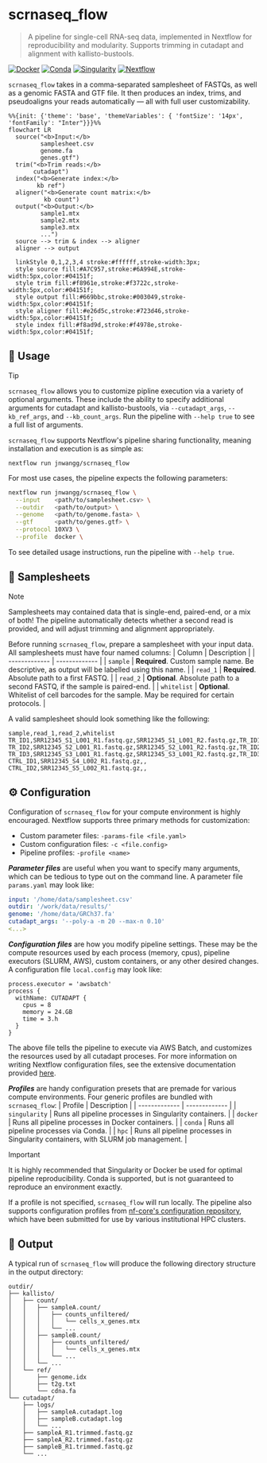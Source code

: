 # scrnaseq_flow
> A pipeline for single-cell RNA-seq data, implemented in Nextflow for reproducibility and modularity. Supports trimming in cutadapt and alignment with kallisto-bustools.

[![Docker](https://img.shields.io/badge/Run%20with-Docker-blue?logo=docker&logoColor=white&labelColor=%231d63ed&color=ffffff)](https://www.docker.com/)
[![Conda](https://img.shields.io/badge/Run%20with-Conda-blue?logo=anaconda&logoColor=white&labelColor=%2343b02a&color=ffffff)](https://docs.conda.io/en/latest/)
[![Singularity](https://img.shields.io/badge/Run%20with-Singularity-blue?logo=hackthebox&logoColor=white&labelColor=%23174283&color=ffffff)](https://sylabs.io/docs/)
[![Nextflow](https://img.shields.io/badge/Nextflow-%E2%89%A523.04.0-blue?logoColor=white&labelColor=%230dc09d&color=ffffff)](https://www.nextflow.io/)

`scrnaseq_flow` takes in a comma-separated samplesheet of FASTQs, as well as a genomic FASTA and GTF file. It then produces an index, trims, and pseudoaligns your reads automatically — all with full user customizability.
```mermaid
%%{init: {'theme': 'base', 'themeVariables': { 'fontSize': '14px', 'fontFamily': "Inter"}}}%%
flowchart LR
  source("<b>Input:</b>
         samplesheet.csv
         genome.fa
         genes.gtf")
  trim("<b>Trim reads:</b>
       cutadapt")
  index("<b>Generate index:</b>
        kb ref")
  aligner("<b>Generate count matrix:</b>
          kb count")
  output("<b>Output:</b>
         sample1.mtx
         sample2.mtx
         sample3.mtx
         ...")
  source --> trim & index --> aligner
  aligner --> output

  linkStyle 0,1,2,3,4 stroke:#ffffff,stroke-width:3px;
  style source fill:#A7C957,stroke:#6A994E,stroke-width:5px,color:#04151f;
  style trim fill:#f8961e,stroke:#f3722c,stroke-width:5px,color:#04151f;
  style output fill:#669bbc,stroke:#003049,stroke-width:5px,color:#04151f;
  style aligner fill:#e26d5c,stroke:#723d46,stroke-width:5px,color:#04151f;
  style index fill:#f8ad9d,stroke:#f4978e,stroke-width:5px,color:#04151f;
```

## 🔧 Usage 
> [!TIP]
> `scrnaseq_flow` allows you to customize pipline execution via a variety of optional arguments. These include the ability to specify additional arguments for cutadapt and kallisto-bustools, via `--cutadapt_args`, `--kb_ref_args`, and `--kb_count_args`. Run the pipeline with `--help true` to see a full list of arguments.

`scrnaseq_flow` supports Nextflow's pipeline sharing functionality, meaning installation and execution is as simple as:
```
nextflow run jnwangg/scrnaseq_flow
```
For most use cases, the pipeline expects the following parameters:
``` bash
nextflow run jnwangg/scrnaseq_flow \
  --input    <path/to/samplesheet.csv> \
  --outdir   <path/to/output> \
  --genome   <path/to/genome.fasta> \
  --gtf      <path/to/genes.gtf> \
  --protocol 10XV3 \
  --profile  docker \
```
To see detailed usage instructions, run the pipeline with `--help true`.

## 📝 Samplesheets
> [!NOTE]
> Samplesheets may contained data that is single-end, paired-end, or a mix of both! The pipeline automatically detects whether a second read is provided, and will adjust trimming and alignment appropriately.

Before running `scrnaseq_flow`, prepare a samplesheet with your input data. All samplesheets must have four named columns:
| Column | Description |
| ------------- | ------------- |
| `sample`  | **Required**. Custom sample name. Be descriptive, as output will be labelled using this name. |
| `read_1`  | **Required**. Absolute path to a first FASTQ. |
| `read_2`  | **Optional**. Absolute path to a second FASTQ, if the sample is paired-end. |
| `whitelist`  | **Optional**. Whitelist of cell barcodes for the sample. May be required for certain protocols. |

A valid samplesheet should look something like the following:
```
sample,read_1,read_2,whitelist
TR_ID1,SRR12345_S1_L001_R1.fastq.gz,SRR12345_S1_L001_R2.fastq.gz,TR_ID1_whitelist.txt
TR_ID2,SRR12345_S2_L001_R1.fastq.gz,SRR12345_S2_L001_R2.fastq.gz,TR_ID2_whitelist.txt
TR_ID3,SRR12345_S3_L001_R1.fastq.gz,SRR12345_S3_L001_R2.fastq.gz,TR_ID3_whitelist.txt
CTRL_ID1,SRR12345_S4_L002_R1.fastq.gz,,
CTRL_ID2,SRR12345_S5_L002_R1.fastq.gz,,
```

## ⚙️ Configuration
Configuration of `scrnaseq_flow` for your compute environment is highly encouraged. Nextflow supports three primary methods for customization:
- Custom parameter files: `-params-file <file.yaml>`
- Custom configuration files: `-c <file.config>`
- Pipeline profiles: `-profile <name>`

***Parameter files*** are useful when you want to specify many arguments, which can be tedious to type out on the command line. A parameter file `params.yaml` may look like:
```yaml
input: '/home/data/samplesheet.csv'
outdir: '/work/data/results/'
genome: '/home/data/GRCh37.fa'
cutadapt_args: '--poly-a -m 20 --max-n 0.10'
<...>
```
***Configuration files*** are how you modify pipeline settings. These may be the compute resources used by each process (memory, cpus), pipeline executors (SLURM, AWS), custom containers, or any other desired changes. A configuration file `local.config` may look like:
```nextflow
process.executor = 'awsbatch'
process {
  withName: CUTADAPT {
    cpus = 8
    memory = 24.GB
    time = 3.h
  }
}
```
The above file tells the pipeline to execute via AWS Batch, and customizes the resources used by all cutadapt proceses. For more information on writing Nextflow configuration files, see the extensive documentation provided [here](https://www.nextflow.io/docs/latest/index.html).  

***Profiles*** are handy configuration presets that are premade for various compute environments. Four generic profiles are bundled with `scrnaseq_flow`:
| Profile | Description |
| ------------- | ------------- |
| `singularity`  | Runs all pipeline processes in Singularity containers. |
| `docker`  | Runs all pipeline processes in Docker containers. |
| `conda`  | Runs all pipeline processes via Conda. |
| `hpc`  | Runs all pipeline processes in Singularity containers, with SLURM job management. |

> [!IMPORTANT]
> It is highly recommended that Singularity or Docker be used for optimal pipeline reproducibility. Conda is supported, but is not guaranteed to reproduce an environment exactly.

If a profile is not specified, `scrnaseq_flow` will run locally. The pipeline also supports configuration profiles from [nf-core's configuration repository](https://github.com/nf-core/configs), which have been submitted for use by various institutional HPC clusters.

## 📖 Output
A typical run of `scrnaseq_flow` will produce the following directory structure in the output directory: 
```
outdir/
├── kallisto/
│   ├── count/
│   │   ├── sampleA.count/
│   │   │   ├── counts_unfiltered/
│   │   │   │   └── cells_x_genes.mtx
│   │   │   └── ...
│   │   ├── sampleB.count/
│   │   │   ├── counts_unfiltered/
│   │   │   │   └── cells_x_genes.mtx
│   │   │   └── ...
│   │   └── ...
│   └── ref/
│       ├── genome.idx
│       ├── t2g.txt
│       └── cdna.fa
└── cutadapt/
    ├── logs/
    │   ├── sampleA.cutadapt.log
    │   ├── sampleB.cutadapt.log
    │   └── ...
    ├── sampleA_R1.trimmed.fastq.gz
    ├── sampleA_R2.trimmed.fastq.gz
    ├── sampleB_R1.trimmed.fastq.gz
    └── ...
```


